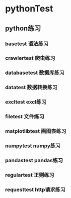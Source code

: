 # pythonTest
## python练习  
### basetest        语法练习  
### crawlertest     爬虫练习  
### databasetest    数据库练习  
### datatest        数据转换练习  
### excltest        excl练习  
### filetest        文件练习  
### matplotlibtest  画图表练习  
### numpytest       numpy练习  
### pandastest      pandas练习  
### regulartest     正则练习  
### requesttest     http请求练习  